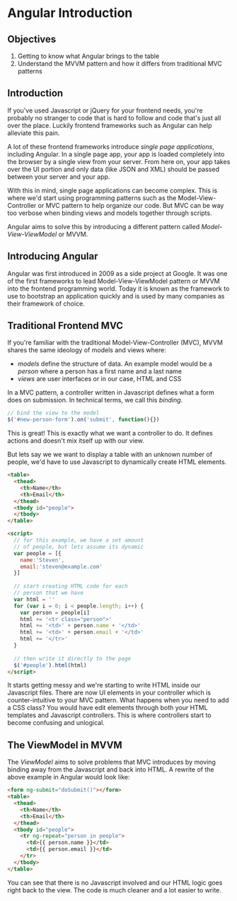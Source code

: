 # Angular Introduction

## Objectives

1. Getting to know what Angular brings to the table
2. Understand the MVVM pattern and how it differs from traditional MVC patterns

## Introduction

If you've used Javascript or jQuery for your frontend needs, you're probably
no stranger to code that is hard to follow and code that's just all over the
place. Luckily frontend frameworks such as Angular can help alleviate this pain.

A lot of these frontend frameworks introduce *single page applications*, including
Angular. In a single page app, your app is loaded completely into the browser by a
single view from your server. From here on, your app takes over the UI portion and
only data (like JSON and XML) should be passed between your server and your app.

With this in mind, single page applications can become complex. This is where
we'd start using programming patterns such as the Model-View-Controller or MVC
pattern to help organize our code. But MVC can be way too verbose when binding
views and models together through scripts.

Angular aims to solve this by introducing a different pattern called
*Model-View-ViewModel* or MVVM.

## Introducing Angular

Angular was first introduced in 2009 as a side project at Google. It was 
one of the first frameworks to lead Model-View-ViewModel pattern or MVVM 
into the frontend programming world. Today it is known as the framework
to use to bootstrap an application quickly and is used by many companies
as their framework of choice.

## Traditional Frontend MVC

If you're familiar with the traditional Model-View-Controller (MVC),
MVVM shares the same ideology of models and views where:

* *models* define the structure of data. An example model would be a _person_
where a person has a first name and a last name
* *views* are user interfaces or in our case, HTML and CSS

In a MVC pattern, a controller written in Javascript defines what a
form does on submission. In technical terms, we call this _binding_.

```javascript
// bind the view to the model
$('#new-person-form').on('submit', function(){})
```

This is great! This is exactly what we want a controller to
do. It defines actions and doesn't mix itself up with our view.

But lets say we we want to display a table with an unknown 
number of people, we'd have to use Javascript to dynamically
create HTML elements.

```html
<table>
  <thead>
    <th>Name</th>
    <th>Email</th>
  </thead>
  <tbody id="people">
  </tbody>
</table>

<script>
  // for this example, we have a set amount
  // of people, but lets assume its dynamic
  var people = [{
    name:'Steven', 
    email:'steven@example.com'
  }]
  
  // start creating HTML code for each 
  // person that we have
  var html = ''
  for (var i = 0; i < people.length; i++) {
    var person = people[i]
    html += '<tr class="person">'
    html += '<td>' + person.name + '</td>'
    html += '<td>' + person.email + '</td>'
    html += '</tr>'
  }
  
  // then write it directly to the page
  $('#people').html(html)
</script>
```

It starts getting messy and we're starting to write HTML inside
our Javascript files. There are now UI elements in your controller
which is counter-intuitive to your MVC pattern. What happens when 
you need to add a CSS class? You would have edit elements through 
both your HTML templates and Javascript controllers. This is where 
controllers start to become confusing and unlogical.

## The ViewModel in MVVM

The *ViewModel* aims to solve problems that MVC introduces by moving
binding away from the Javascript and back into HTML. A rewrite of
the above example in Angular would look like:

```html
<form ng-submit="doSubmit()"></form>
<table>
  <thead>
    <th>Name</th>
    <th>Email</th>
  </thead>
  <tbody id="people">
    <tr ng-repeat="person in people">
      <td>{{ person.name }}</td>
      <td>{{ person.email }}</td>
    </tr>
  </tbody>
</table>
```

You can see that there is no Javascript involved and our HTML logic
goes right back to the view. The code is much cleaner and a lot
easier to write.
